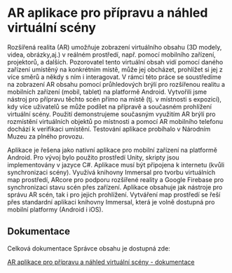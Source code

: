 # AR aplikace pro přípravu a náhled virtuální scény

Rozšířená realita (AR) umožňuje zobrazení virtuálního obsahu (3D modely, videa, obrázky,aj.) v reálném prostředí, např. pomocí mobilního zařízení, projektorů, a dalších. Pozorovatel tento virtuální obsah vidí pomocí daného zařízení umístěný na konkrétním místě, může jej obcházet, prohlížet si jej z více směrů a někdy s ním i interagovat. V rámci této práce se soustředíme na zobrazení AR obsahu pomocí průhledových brýlí pro rozšířenou realitu a mobilních zařízení (mobil, tablet) na platformě Android. Vytvořili jsme nástroj pro přípravu těchto scén přímo na místě (tj. v místnosti s expozicí), kdy více uživatelů se může podílet na přípravě a současném prohlížení virtuální scény. Použití demonstrujeme současným využitím AR brýlí pro rozmístění virtuálních objektů po místnosti a pomocí AR mobilního telefonu dochází k verifikaci umístění. Testování aplikace probíhalo v Národním Muzeu za plného provozu.

Aplikace je řešena jako nativní aplikace pro mobilní zařízení na platformě Android. Pro vývoj bylo použito prostředí Unity, skripty jsou implementovány v jazyce C#. Aplikace musí být připojena k internetu (kvůli synchronizaci scény). Využívá knihovny Immersal pro tvorbu virtuálních map prostředí, ARcore pro podporu rozšířené reality a Google Firebase pro synchronizaci stavu scén přes zařízení. Aplikace obsahuje jak nástroje pro správu AR scén, tak i pro jejich prohlížení. Vytváření map prostředí se řeší přes standardní aplikaci knihovny Immersal, která je volně dostupná pro mobilní platformy (Android i iOS). 

## Dokumentace

Celková dokumentace Správce obsahu je dostupná zde:

[AR aplikace pro přípravu a náhled virtuální scény - dokumentace](./docs/ar_dokumentace.pdf)
